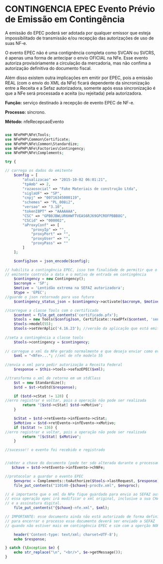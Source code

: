 # CONTINGENCIA EPEC Evento Prévio de Emissão em Contingência

A emissão do EPEC poderá ser adotada por qualquer emissor que esteja impossibilitado de transmissão e/ou recepção das autorizações de uso de suas NF-e.

O evento EPEC não é uma contignência completa como SVCAN ou SVCRS, é apenas uma forma de antecipar o envio OFICIAL na NFe. Esse evento autoriza provisóriamente a circulação da mercadoria, mas não confima a autorização definitiva do documento fiscal.

Além disso existem outra implicações em emitir por EPEC, pois a emissão REAL (com o envio do XML da NFe) ficará dependente da sincronização entre a Receita e a Sefaz autorizadora, somente após essa sincronização é que a NFe será processada e aceita (ou rejeitada) pela autorizadora.


**Função:** serviço destinado à recepção de evento EPEC de NF-e.

**Processo:** síncrono.

**Método:** nfeRecepcaoEvento


```php

use NFePHP\NFe\Tools;
use NFePHP\Common\Certificate;
use NFePHP\NFe\Common\Standardize;
use NFePHP\NFe\Factories\Contingency;
use NFePHP\NFe\Complements;

try {

// carrega os dados do emitente
    $config = [
        "atualizacao" => "2015-10-02 06:01:21",
        "tpAmb" => 2,
        "razaosocial" => "Fake Materiais de construção Ltda",
        "siglaUF" => "SP",
        "cnpj" => "00716345000119",
        "schemes" => "PL_008i2",
        "versao" => "3.10",
        "tokenIBPT" => "AAAAAAA",
        "CSC" => "GPB0JBWLUR6HWFTVEAS6RJ69GPCROFPBBB8G",
        "CSCid" => "000002",
        "aProxyConf" => [
            "proxyIp" => "",
            "proxyPort" => "",
            "proxyUser" => "",
            "proxyPass" => ""
        ]
    ];

    $configJson = json_encode($config);

// habilita a contingência EPEC, isso tem finalidade de permitir que o 
// emitente controle a data e o motivo de entrada em contingência
    $contingency = new Contingency();
    $acronym = 'SP';
    $motive = 'Lentidão extrema na SEFAZ autorizadora';
    $type = 'EPEC';
//guarde o json retornado para uso futuro
    $contingency_status_json = $contingency->activate($acronym, $motive, $type);

//carregue a classe Tools com o certificado
    $content = file_get_contents('certificado.pfx');
    $tools = new Tools($configJson, Certificate::readPfx($content, 'senha'));
    $tools->model(55);
    $tools->setVerAplic('4.16.23'); //versão da aplicação que está emititindo o documento
    
//seta a contingência a classe tools
    $tools->contingency = $contingency;
    
// carregue o xml da NFe gerado normalmente e que deseja enviar como evento EPEC.
    $xml = "<Nfe>..."; //xml de nfe modelo 55 
    
//envia o xml para pedir autorização a Receita Federal
    $response = $this->tools->sefazEPEC($xml);

//transforma o xml de retorno em um stdClass
    $st = new Standardize();
    $std = $st->toStd($response);

    if ($std->cStat != 128) {
//erro registrar e voltar, pois a operação não pode ser realizada
        return "[$std->cStat] $std->xMotivo";
    }

    $cStat = $std->retEvento->infEvento->cStat;
    $xMotivo = $std->retEvento->infEvento->xMotivo;
    if ($cStat != 136) {
//erro registrar e voltar, pois a operação não pode ser realizada 
        return "[$cStat] $xMotivo";
    }

//sucesso!! o evento foi recebido e registrado


//obter a chave do documento (pode ter sdo alterada durante o processamento)
   $chave = $std->retEvento->infEvento->chNFe;

//protocolar a guardar o evento EPEC
    $envproc = Complements::toAuthorize($tools->lastRequest, $response);
    file_put_contents("110140-{$chave}-procEv.xml", $envproc); 

// é importante que o xml da NFe fique guardado para envio ao SEFAZ autorizadora
// essa operação epec irá modificar o xml original, inclusive a sua CHAVE
// e a assinatura digital.
    file_put_contents("{$chave}-nfe.xml", $xml);

// IMPORTANTE: esse documento ainda não está autorizado de forma definitiva !!!
// para encerrar o processo esse documento deverá ser enviado a SEFAZ 
// quando não estiver mais em contingência EPEC e sim com a operção NORMAL !!!

    header('Content-type: text/xml; charset=UTF-8');
    echo $response;

} catch (\Exception $e) {
    echo str_replace("\n", "<br/>", $e->getMessage());
}

```